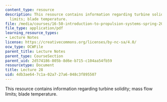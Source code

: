 ```yaml
---
content_type: resource
description: This resource contains information regarding turbine solidity; mass flow
  limits; blade temperature.
file: /media/courses/16-50-introduction-to-propulsion-systems-spring-2012/4db3ae647c1a02a727a6048c3f895507_MIT16_50S12_lec28.pdf
file_type: application/pdf
learning_resource_types:
- Lecture Notes
license: https://creativecommons.org/licenses/by-nc-sa/4.0/
ocw_type: OCWFile
parent_title: Lecture Notes
parent_type: CourseSection
parent_uid: 2d574186-805b-8d6e-b715-c104aa54fb59
resourcetype: Document
title: Lecture 28
uid: 4db3ae64-7c1a-02a7-27a6-048c3f895507
---
```

This resource contains information regarding turbine solidity; mass flow limits; blade temperature.